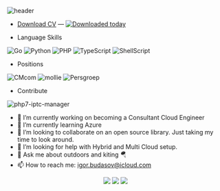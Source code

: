 

![header](https://capsule-render.vercel.app/api?type=waving&color=0:FFBF00,100:00BFFF&height=200&section=header&text=Hi,%20this%20is%20Igor&fontSize=45)

- [Download CV](Igor_Budasov_CV.pdf) — [![Downloaded today](https://hits.seeyoufarm.com/api/count/incr/badge.svg?url=https%3A%2F%2Fgithub.com%2Fibudasov2&count_bg=%2379C83D&title_bg=%23555555&icon=&icon_color=%23E7E7E7&title=downloaded-today&edge_flat=false)](https://hits.seeyoufarm.com) 

- Language Skills

![Go](https://img.shields.io/badge/go-%2300ADD8.svg?style=for-the-badge&logo=go&logoColor=white)
![Python](https://img.shields.io/badge/python-3670A0?style=for-the-badge&logo=python&logoColor=ffdd54)
![PHP](https://img.shields.io/badge/php-3670A0?style=for-the-badge&logo=php&logoColor=ffdd54)
![TypeScript](https://img.shields.io/badge/TypeScript-007ACC?style=for-the-badge&logo=typescript&logoColor=white)
![ShellScript](https://img.shields.io/badge/Shell_Script-6E6B6A?style=for-the-badge&logo=gnu-bash&logoColor=white)

- Positions

![CMcom](https://img.shields.io/badge/CMcom-PrincipalEngineer-orange)
![mollie](https://img.shields.io/badge/Mollie-SRE-red)
![Persgroep](https://img.shields.io/badge/Persgroep-DevOps-blue)


- Contribute

![php7-iptc-manager](https://img.shields.io/badge/IPTCManager-D9F8F9?style=for-the-badge&logo=PHP&logoColor=E5902D)

- 🔭 I’m currently working on becoming a Consultant Cloud Engineer
- 🌱 I’m currently learning Azure
- 👯 I’m looking to collaborate on an open source library. Just taking my time to look around.
- 🤔 I’m looking for help with Hybrid and Multi Cloud setup.
- 💬 Ask me about outdoors and kiting 🪂
- 📫 How to reach me: igor.budasov@icloud.com

<p align="center">
  <img src ="https://github-readme-stats.vercel.app/api?username=ibudasov&show_icons=true&count_private=true&theme=solarized-light&hide_border=true&bg_color=00000000&hide_rank=true">
  <img src ="https://github-readme-stats.vercel.app/api/top-langs/?username=ibudasov&layout=compact&hide_border=true&theme=solarized-light&bg_color=00000000&langs_count=8">
  <img src ="https://github-readme-streak-stats.herokuapp.com/?user=ibudasov&theme=solarized-light&hide_border=true&background=FFFFFF00">
</p>
